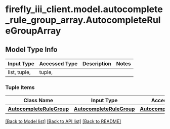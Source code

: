 # firefly_iii_client.model.autocomplete_rule_group_array.AutocompleteRuleGroupArray

## Model Type Info
Input Type | Accessed Type | Description | Notes
------------ | ------------- | ------------- | -------------
list, tuple,  | tuple,  |  | 

### Tuple Items
Class Name | Input Type | Accessed Type | Description | Notes
------------- | ------------- | ------------- | ------------- | -------------
[**AutocompleteRuleGroup**](AutocompleteRuleGroup.md) | [**AutocompleteRuleGroup**](AutocompleteRuleGroup.md) | [**AutocompleteRuleGroup**](AutocompleteRuleGroup.md) |  | 

[[Back to Model list]](../../README.md#documentation-for-models) [[Back to API list]](../../README.md#documentation-for-api-endpoints) [[Back to README]](../../README.md)

